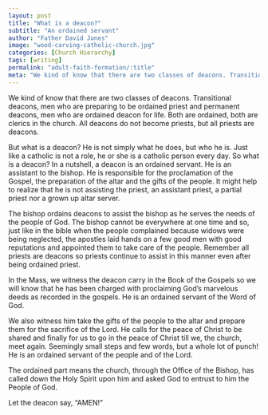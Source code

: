 ```yaml
---
layout: post
title: "What is a deacon?"
subtitle: "An ordained servant"
author: "Father David Jones"
image: "wood-carving-catholic-church.jpg"
categories: [Church Hierarchy]
tags: [writing]
permalink: "adult-faith-formation/:title"
meta: "We kind of know that there are two classes of deacons. Transitional deacons, men who are preparing to be ordained priest and permanent deacons, men who are ordained deacon for life. Both are ordained, both are clerics in the church. All deacons do not become priests, but all priests are deacons."
---
```

We kind of know that there are two classes of deacons. Transitional deacons, men who are preparing to be ordained priest and permanent deacons, men who are ordained deacon for life. Both are ordained, both are clerics in the church. All deacons do not become priests, but all priests are deacons.
<!--more-->

But what is a deacon? He is not simply what he does, but who he is. Just like a catholic is not a role, he or she is a catholic person every day. So what is a deacon? In a nutshell, a deacon is an ordained servant. He is an assistant to the bishop. He is responsible for the proclamation of the Gospel, the preparation of the altar and the gifts of the people. It might help to realize that he is not assisting the priest, an assistant priest, a partial priest nor a grown up altar server.

The bishop ordains deacons to assist the bishop as he serves the needs of the people of God. The bishop cannot be everywhere at one time and so, just like in the bible when the people complained because widows were being neglected, the apostles laid hands on a few good men with good reputations and appointed them to take care of the people. Remember all priests are deacons so priests continue to assist in this manner even after being ordained priest.

In the Mass, we witness the deacon carry in the Book of the Gospels so we will know that he has been charged with proclaiming God’s marvelous deeds as recorded in the gospels. He is an ordained servant of the Word of God.

We also witness him take the gifts of the people to the altar and prepare them for the sacrifice of the Lord. He calls for the peace of Christ to be shared and finally for us to go in the peace of Christ till we, the church, meet again. Seemingly small steps and few words, but a whole lot of punch! He is an ordained servant of the people and of the Lord.

The ordained part means the church, through the Office of the Bishop, has called down the Holy Spirit upon him and asked God to entrust to him the People of God.

Let the deacon say, “AMEN!”